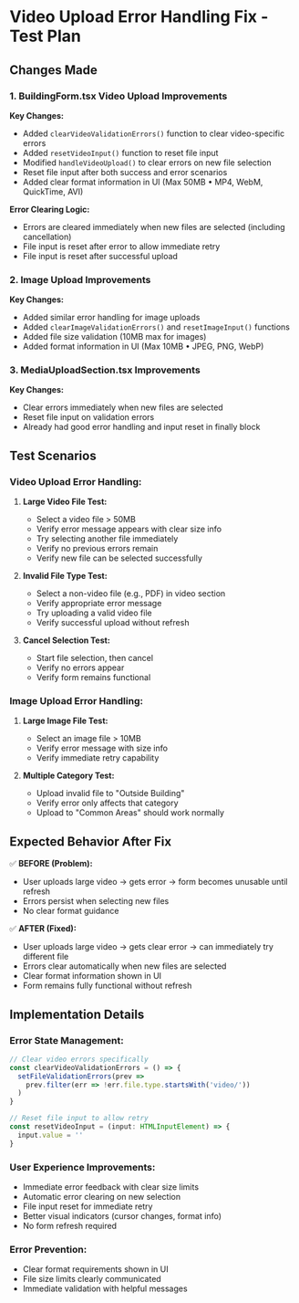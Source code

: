 # Video Upload Error Handling Fix - Test Plan

## Changes Made

### 1. BuildingForm.tsx Video Upload Improvements

**Key Changes:**
- Added `clearVideoValidationErrors()` function to clear video-specific errors
- Added `resetVideoInput()` function to reset file input
- Modified `handleVideoUpload()` to clear errors on new file selection
- Reset file input after both success and error scenarios
- Added clear format information in UI (Max 50MB • MP4, WebM, QuickTime, AVI)

**Error Clearing Logic:**
- Errors are cleared immediately when new files are selected (including cancellation)
- File input is reset after error to allow immediate retry
- File input is reset after successful upload

### 2. Image Upload Improvements

**Key Changes:**
- Added similar error handling for image uploads
- Added `clearImageValidationErrors()` and `resetImageInput()` functions
- Added file size validation (10MB max for images)
- Added format information in UI (Max 10MB • JPEG, PNG, WebP)

### 3. MediaUploadSection.tsx Improvements

**Key Changes:**
- Clear errors immediately when new files are selected
- Reset file input on validation errors
- Already had good error handling and input reset in finally block

## Test Scenarios

### Video Upload Error Handling:

1. **Large Video File Test:**
   - Select a video file > 50MB
   - Verify error message appears with clear size info
   - Try selecting another file immediately
   - Verify no previous errors remain
   - Verify new file can be selected successfully

2. **Invalid File Type Test:**
   - Select a non-video file (e.g., PDF) in video section
   - Verify appropriate error message
   - Try uploading a valid video file
   - Verify successful upload without refresh

3. **Cancel Selection Test:**
   - Start file selection, then cancel
   - Verify no errors appear
   - Verify form remains functional

### Image Upload Error Handling:

1. **Large Image File Test:**
   - Select an image file > 10MB
   - Verify error message with size info
   - Verify immediate retry capability

2. **Multiple Category Test:**
   - Upload invalid file to "Outside Building"
   - Verify error only affects that category
   - Upload to "Common Areas" should work normally

## Expected Behavior After Fix

✅ **BEFORE (Problem):**
- User uploads large video → gets error → form becomes unusable until refresh
- Errors persist when selecting new files
- No clear format guidance

✅ **AFTER (Fixed):**
- User uploads large video → gets clear error → can immediately try different file
- Errors clear automatically when new files are selected
- Clear format information shown in UI
- Form remains fully functional without refresh

## Implementation Details

### Error State Management:
```typescript
// Clear video errors specifically
const clearVideoValidationErrors = () => {
  setFileValidationErrors(prev => 
    prev.filter(err => !err.file.type.startsWith('video/'))
  )
}

// Reset file input to allow retry
const resetVideoInput = (input: HTMLInputElement) => {
  input.value = ''
}
```

### User Experience Improvements:
- Immediate error feedback with clear size limits
- Automatic error clearing on new selection
- File input reset for immediate retry
- Better visual indicators (cursor changes, format info)
- No form refresh required

### Error Prevention:
- Clear format requirements shown in UI
- File size limits clearly communicated
- Immediate validation with helpful messages